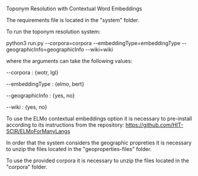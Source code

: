 
Toponym Resolution with Contextual Word Embeddings

The requirements file is located in the "system" folder.

To run the toponym resolution system:

python3 run.py --corpora=corpora --embeddingType=embeddingType --geographicInfo=geographicInfo --wiki=wiki 

where the arguments can take the following values:

--corpora : {wotr, lgl}

--embeddingType : {elmo, bert}

--geographicInfo : {yes, no}

--wiki : {yes, no}

To use the ELMo contextual embeddings option it is necessary to pre-install according to its instructions from the repository:
https://github.com/HIT-SCIR/ELMoForManyLangs

In order that the system considers the geographic propreties it is necessary to unzip the files located in the "geoproperties-files" folder.

To use the provided corpora it is necessary to unzip the files located in the "corpora" folder.